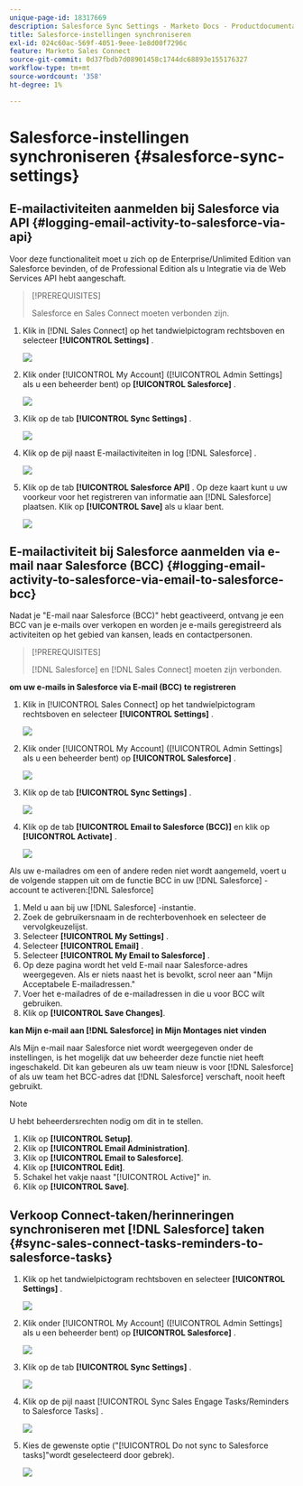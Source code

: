 ```yaml
---
unique-page-id: 18317669
description: Salesforce Sync Settings - Marketo Docs - Productdocumentatie
title: Salesforce-instellingen synchroniseren
exl-id: 024c60ac-569f-4051-9eee-1e8d00f7296c
feature: Marketo Sales Connect
source-git-commit: 0d37fbdb7d08901458c1744dc68893e155176327
workflow-type: tm+mt
source-wordcount: '358'
ht-degree: 1%

---
```


# Salesforce-instellingen synchroniseren {#salesforce-sync-settings}

## E-mailactiviteiten aanmelden bij Salesforce via API {#logging-email-activity-to-salesforce-via-api}

Voor deze functionaliteit moet u zich op de Enterprise/Unlimited Edition van Salesforce bevinden, of de Professional Edition als u Integratie via de Web Services API hebt aangeschaft.

>[!PREREQUISITES]
>
>Salesforce en Sales Connect moeten verbonden zijn.

1. Klik in [!DNL Sales Connect] op het tandwielpictogram rechtsboven en selecteer **[!UICONTROL Settings]** .

   ![](assets/one-2.png)

1. Klik onder [!UICONTROL My Account] ([!UICONTROL Admin Settings] als u een beheerder bent) op **[!UICONTROL Salesforce]** .

   ![](assets/two-2.png)

1. Klik op de tab **[!UICONTROL Sync Settings]** .

   ![](assets/three-1.png)

1. Klik op de pijl naast E-mailactiviteiten in log [!DNL Salesforce] .

   ![](assets/four-1.png)

1. Klik op de tab **[!UICONTROL Salesforce API]** . Op deze kaart kunt u uw voorkeur voor het registreren van informatie aan [!DNL Salesforce] plaatsen. Klik op **[!UICONTROL Save]** als u klaar bent.

   ![](assets/five.png)

## E-mailactiviteit bij Salesforce aanmelden via e-mail naar Salesforce (BCC) {#logging-email-activity-to-salesforce-via-email-to-salesforce-bcc}

Nadat je &quot;E-mail naar Salesforce (BCC)&quot; hebt geactiveerd, ontvang je een BCC van je e-mails over verkopen en worden je e-mails geregistreerd als activiteiten op het gebied van kansen, leads en contactpersonen.

>[!PREREQUISITES]
>
>[!DNL Salesforce] en [!DNL Sales Connect] moeten zijn verbonden.

**om uw e-mails in Salesforce via E-mail (BCC) te registreren**

1. Klik in [!UICONTROL Sales Connect] op het tandwielpictogram rechtsboven en selecteer **[!UICONTROL Settings]** .

   ![](assets/one-3.png)

1. Klik onder [!UICONTROL My Account] ([!UICONTROL Admin Settings] als u een beheerder bent) op **[!UICONTROL Salesforce]** .

   ![](assets/two-3.png)

1. Klik op de tab **[!UICONTROL Sync Settings]** .

   ![](assets/three-1.png)

1. Klik op de tab **[!UICONTROL Email to Salesforce (BCC)]** en klik op **[!UICONTROL Activate]** .

   ![](assets/six-2.png)

Als uw e-mailadres om een of andere reden niet wordt aangemeld, voert u de volgende stappen uit om de functie BCC in uw [!DNL Salesforce] -account te activeren:[!DNL Salesforce]

1. Meld u aan bij uw [!DNL Salesforce] -instantie.
1. Zoek de gebruikersnaam in de rechterbovenhoek en selecteer de vervolgkeuzelijst.
1. Selecteer **[!UICONTROL My Settings]** .
1. Selecteer **[!UICONTROL Email]** .
1. Selecteer **[!UICONTROL My Email to Salesforce]** .
1. Op deze pagina wordt het veld E-mail naar Salesforce-adres weergegeven. Als er niets naast het is bevolkt, scrol neer aan &quot;Mijn Acceptabele E-mailadressen.&quot;
1. Voer het e-mailadres of de e-mailadressen in die u voor BCC wilt gebruiken.
1. Klik op **[!UICONTROL Save Changes]**.

**kan Mijn e-mail aan [!DNL Salesforce] in Mijn Montages niet vinden**

Als Mijn e-mail naar Salesforce niet wordt weergegeven onder de instellingen, is het mogelijk dat uw beheerder deze functie niet heeft ingeschakeld. Dit kan gebeuren als uw team nieuw is voor [!DNL Salesforce] of als uw team het BCC-adres dat [!DNL Salesforce] verschaft, nooit heeft gebruikt.

>[!NOTE]
>
>U hebt beheerdersrechten nodig om dit in te stellen.

1. Klik op **[!UICONTROL Setup]**.
1. Klik op **[!UICONTROL Email Administration]**.
1. Klik op **[!UICONTROL Email to Salesforce]**.
1. Klik op **[!UICONTROL Edit]**.
1. Schakel het vakje naast &quot;[!UICONTROL Active]&quot; in.
1. Klik op **[!UICONTROL Save]**.

## Verkoop Connect-taken/herinneringen synchroniseren met [!DNL Salesforce] taken {#sync-sales-connect-tasks-reminders-to-salesforce-tasks}

1. Klik op het tandwielpictogram rechtsboven en selecteer **[!UICONTROL Settings]** .

   ![](assets/one-3.png)

1. Klik onder [!UICONTROL My Account] ([!UICONTROL Admin Settings] als u een beheerder bent) op **[!UICONTROL Salesforce]** .

   ![](assets/two-2.png)

1. Klik op de tab **[!UICONTROL Sync Settings]** .

   ![](assets/three-1.png)

1. Klik op de pijl naast [!UICONTROL Sync Sales Engage Tasks/Reminders to Salesforce Tasks] .

   ![](assets/seven-2.png)

1. Kies de gewenste optie (&quot;[!UICONTROL Do not sync to Salesforce tasks]&quot;wordt geselecteerd door gebrek).

   ![](assets/eight.png)

